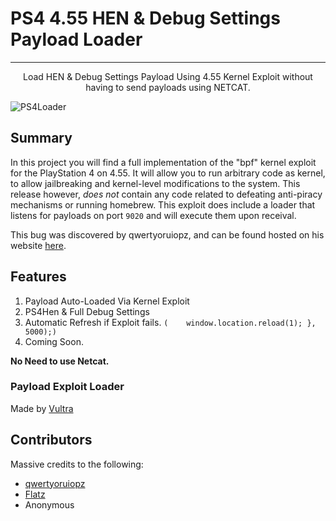 # PS4 4.55 HEN & Debug Settings Payload Loader
---
<p align="center">
Load HEN & Debug Settings Payload Using 4.55 Kernel Exploit without having to send payloads using NETCAT.
  </p>
  
![PS4Loader](https://i.gyazo.com/e8c78b230f85ff38d21b413c14b18290.png)
## Summary
In this project you will find a full implementation of the "bpf" kernel exploit for the PlayStation 4 on 4.55. It will allow you to run arbitrary code as kernel, to allow jailbreaking and kernel-level modifications to the system. This release however, *does not* contain any code related to defeating anti-piracy mechanisms or running homebrew. This exploit does include a loader that listens for payloads on port `9020` and will execute them upon receival.

This bug was discovered by qwertyoruiopz, and can be found hosted on his website [here](http://crack.bargains/455/).

## Features
1) Payload Auto-Loaded Via Kernel Exploit
2) PS4Hen & Full Debug Settings 
3) Automatic Refresh if Exploit fails.  ```(	window.location.reload(1); }, 5000);) ```
4) Coming Soon.

**No Need to use Netcat.**

### Payload Exploit Loader
Made by [Vultra](https://twitter.com/C0rpVultra)

## Contributors
Massive credits to the following:

- [qwertyoruiopz](https://twitter.com/qwertyoruiopz)
- [Flatz](https://twitter.com/flat_z)
- Anonymous

